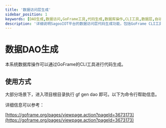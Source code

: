 ```yaml
---
title: '数据访问层生成'
sidebar_position: 1
keywords: [DAO生成,数据访问,GoFrame工具,代码生成,数据库操作,CLI工具,数据层,自动生成,数据模型,开发工具]
description: '详细说明SagooIOT平台的数据访问层代码生成功能，包括GoFrame CLI工具使用和DAO层代码生成等数据操作指南。'
---
```


# 数据DAO生成

本系统数据库操作可以通过GoFrame的CLI工具进行代码生成。


## 使用方式
大部分场景下，进入项目根目录执行 gf gen dao 即可。以下为命令行帮助信息。

详细信息可以参考：

[https://goframe.org/pages/viewpage.action?pageId=3673173](https://goframe.org/pages/viewpage.action?pageId=3673173)

